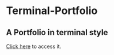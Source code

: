 # Terminal-Portfolio
## A Portfolio in terminal style
[Click here](https://ashutosh-here.github.io/Terminal-Portfolio) to access it. 
